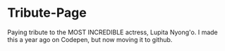# Tribute-Page
Paying tribute to the MOST INCREDIBLE actress, Lupita Nyong'o. I made this a year ago on Codepen, but now moving it to github.
